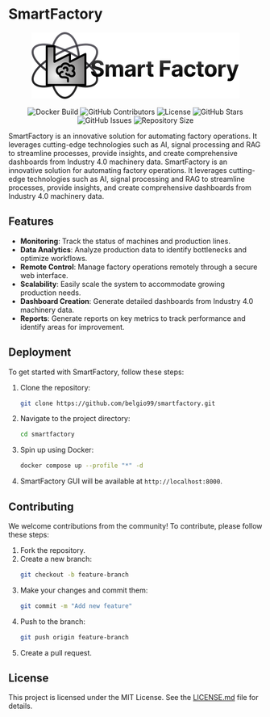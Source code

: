 # SmartFactory
<p align="center">
   <img src="gui-panel/src/components/Sidebar/icons/logo.svg" alt="SmartFactory Logo">
</p>
<p align="center">
   <img src="https://github.com/belgio99/smartfactory/actions/workflows/build_push_main_ghcr.yml/badge.svg" alt="Docker Build">
   <img src="https://img.shields.io/github/contributors/belgio99/smartfactory" alt="GitHub Contributors">
   <img src="https://img.shields.io/github/license/belgio99/smartfactory" alt="License">
   <img src="https://img.shields.io/github/stars/belgio99/smartfactory" alt="GitHub Stars">
   <img src="https://img.shields.io/github/issues/belgio99/smartfactory" alt="GitHub Issues">

   <img src="https://img.shields.io/github/repo-size/belgio99/smartfactory" alt="Repository Size">
</p>



SmartFactory is an innovative solution for automating factory operations. It leverages cutting-edge technologies such as AI, signal processing and RAG to streamline processes, provide insights, and create comprehensive dashboards from Industry 4.0 machinery data.
SmartFactory is an innovative solution for automating factory operations. It leverages cutting-edge technologies such as AI, signal processing and RAG to streamline processes, provide insights, and create comprehensive dashboards from Industry 4.0 machinery data.

## Features

- **Monitoring**: Track the status of machines and production lines.
- **Data Analytics**: Analyze production data to identify bottlenecks and optimize workflows.
- **Remote Control**: Manage factory operations remotely through a secure web interface.
- **Scalability**: Easily scale the system to accommodate growing production needs.
- **Dashboard Creation**: Generate detailed dashboards from Industry 4.0 machinery data.
- **Reports**: Generate reports on key metrics to track performance and identify areas for improvement.

## Deployment

To get started with SmartFactory, follow these steps:

1. Clone the repository:
   ```bash
   git clone https://github.com/belgio99/smartfactory.git
   ```
2. Navigate to the project directory:
   ```bash
   cd smartfactory
   ```
3. Spin up using Docker:
   ```bash
   docker compose up --profile "*" -d
   ```
4. SmartFactory GUI will be available at `http://localhost:8000`.

## Contributing

We welcome contributions from the community! To contribute, please follow these steps:

1. Fork the repository.
2. Create a new branch:
   ```bash
   git checkout -b feature-branch
   ```
3. Make your changes and commit them:
   ```bash
   git commit -m "Add new feature"
   ```
4. Push to the branch:
   ```bash
   git push origin feature-branch
   ```
5. Create a pull request.

## License

This project is licensed under the MIT License. See the [LICENSE.md](LICENSE.md) file for details.